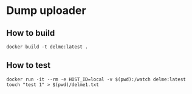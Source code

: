 # Dump uploader

## How to build

    docker build -t delme:latest .

## How to test

    docker run -it --rm -e HOST_ID=local -v $(pwd):/watch delme:latest
    touch "test 1" > $(pwd)/delme1.txt
